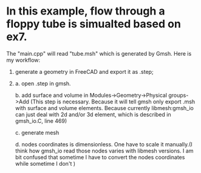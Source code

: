 # In this example, flow through a floppy tube is simualted based on ex7.
The "main.cpp" will read "tube.msh" which is generated by Gmsh.
Here is my workflow:
1. generate a geometry in FreeCAD and export it as .step;
2. 
	a. open .step in gmsh.
	
	b. add surface and volume in Modules->Geometry->Physical groups->Add
(This step is necessary. Because it will tell gmsh only export .msh with surface and volume elements. Because currently libmesh:gmsh_io can just deal with 2d and/or 3d element, which is described in gmsh_io.C, line 469)
	
	c. generate mesh
	
	d. nodes coordinates is dimensionless. One have to scale it manually.(I think how gmsh_io read those nodes varies with libmesh versions. I am bit confused that sometime I have to convert the nodes coordinates while sometime I don't )

